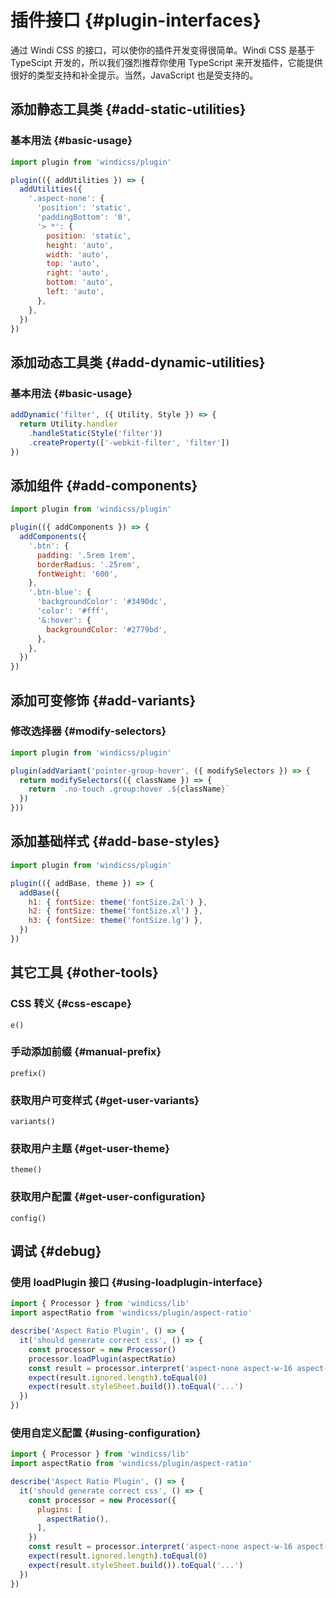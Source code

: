 # 插件接口 {#plugin-interfaces}

通过 Windi CSS 的接口，可以使你的插件开发变得很简单。Windi CSS 是基于 TypeScipt 开发的，所以我们强烈推荐你使用 TypeScript 来开发插件，它能提供很好的类型支持和补全提示。当然，JavaScript 也是受支持的。

## 添加静态工具类 {#add-static-utilities}

### 基本用法 {#basic-usage}

```js
import plugin from 'windicss/plugin'

plugin(({ addUtilities }) => {
  addUtilities({
    '.aspect-none': {
      'position': 'static',
      'paddingBottom': '0',
      '> *': {
        position: 'static',
        height: 'auto',
        width: 'auto',
        top: 'auto',
        right: 'auto',
        bottom: 'auto',
        left: 'auto',
      },
    },
  })
})
```

## 添加动态工具类 {#add-dynamic-utilities}

### 基本用法 {#basic-usage}

```js
addDynamic('filter', ({ Utility, Style }) => {
  return Utility.handler
    .handleStatic(Style('filter'))
    .createProperty(['-webkit-filter', 'filter'])
})
```

## 添加组件 {#add-components}

```js
import plugin from 'windicss/plugin'

plugin(({ addComponents }) => {
  addComponents({
    '.btn': {
      padding: '.5rem 1rem',
      borderRadius: '.25rem',
      fontWeight: '600',
    },
    '.btn-blue': {
      'backgroundColor': '#3490dc',
      'color': '#fff',
      '&:hover': {
        backgroundColor: '#2779bd',
      },
    },
  })
})
```

## 添加可变修饰 {#add-variants}

### 修改选择器 {#modify-selectors}

```js
import plugin from 'windicss/plugin'

plugin(addVariant('pointer-group-hover', ({ modifySelectors }) => {
  return modifySelectors(({ className }) => {
    return `.no-touch .group:hover .${className}`
  })
}))
```

## 添加基础样式 {#add-base-styles}

```js
import plugin from 'windicss/plugin'

plugin(({ addBase, theme }) => {
  addBase({
    h1: { fontSize: theme('fontSize.2xl') },
    h2: { fontSize: theme('fontSize.xl') },
    h3: { fontSize: theme('fontSize.lg') },
  })
})
```

## 其它工具 {#other-tools}

### CSS 转义 {#css-escape}

`e()`

### 手动添加前缀 {#manual-prefix}

`prefix()`

### 获取用户可变样式 {#get-user-variants}

`variants()`

### 获取用户主题 {#get-user-theme}

`theme()`

### 获取用户配置 {#get-user-configuration}

`config()`

## 调试 {#debug}

### 使用 loadPlugin 接口 {#using-loadplugin-interface}

```js
import { Processor } from 'windicss/lib'
import aspectRatio from 'windicss/plugin/aspect-ratio'

describe('Aspect Ratio Plugin', () => {
  it('should generate correct css', () => {
    const processor = new Processor()
    processor.loadPlugin(aspectRatio)
    const result = processor.interpret('aspect-none aspect-w-16 aspect-h-9 aspect-9/16')
    expect(result.ignored.length).toEqual(0)
    expect(result.styleSheet.build()).toEqual('...')
  })
})
```

### 使用自定义配置 {#using-configuration}

```js
import { Processor } from 'windicss/lib'
import aspectRatio from 'windicss/plugin/aspect-ratio'

describe('Aspect Ratio Plugin', () => {
  it('should generate correct css', () => {
    const processor = new Processor({
      plugins: [
        aspectRatio(),
      ],
    })
    const result = processor.interpret('aspect-none aspect-w-16 aspect-h-9 aspect-9/16')
    expect(result.ignored.length).toEqual(0)
    expect(result.styleSheet.build()).toEqual('...')
  })
})
```
